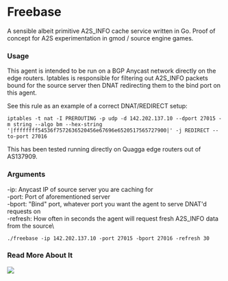 # Freebase
A sensible albeit primitive A2S_INFO cache service written in Go. Proof of concept for A2S experimentation in gmod / source engine games.

### Usage

This agent is intended to be run on a BGP Anycast network directly on the edge routers. Iptables is responsible for filtering out A2S_INFO packets bound for the source server then DNAT redirecting them to the bind port on this agent.

See this rule as an example of a correct DNAT/REDIRECT setup:

`iptables -t nat -I PREROUTING -p udp -d 142.202.137.10 --dport 27015 -m string --algo bm --hex-string '|ffffffff54536f7572636520456e67696e6520517565727900|' -j REDIRECT --to-port 27016`

This has been tested running directly on Quagga edge routers out of AS137909.

### Arguments

-ip: Anycast IP of source server you are caching for\
-port: Port of aforementioned server\
-bport: "Bind" port, whatever port you want the agent to serve DNAT'd requests on\
-refresh: How often in seconds the agent will request fresh A2S_INFO data from the source\

`./freebase -ip 142.202.137.10 -port 27015 -bport 27016 -refresh 30`

### Read More About It

![](https://i.jrod.sh/2020/01/firefox_A02KUuDS52.png)
